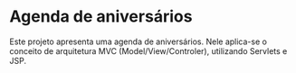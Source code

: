 # Agenda de aniversários

Este projeto apresenta uma agenda de aniversários. Nele aplica-se o conceito de arquitetura MVC (Model/View/Controler), utilizando Servlets e JSP.
